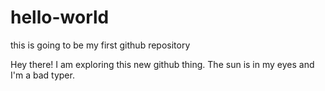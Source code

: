 # hello-world
this is going to be my first github repository

Hey there!
I am exploring this new github thing. The sun is in my eyes and I'm a bad typer.
